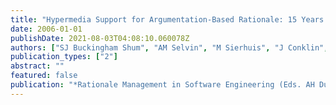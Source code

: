 ```yaml
---
title: "Hypermedia Support for Argumentation-Based Rationale: 15 Years on from gIBIS and QOC"
date: 2006-01-01
publishDate: 2021-08-03T04:08:10.060078Z
authors: ["SJ Buckingham Shum", "AM Selvin", "M Sierhuis", "J Conklin", "CB Haley", " ..."]
publication_types: ["2"]
abstract: ""
featured: false
publication: "*Rationale Management in Software Engineering (Eds. AH Dutoit, R*"
---
```


